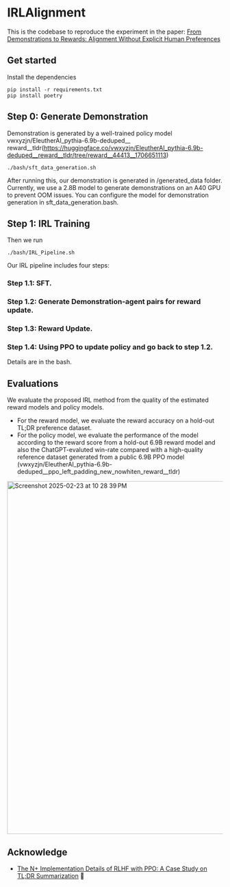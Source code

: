 # IRLAlignment

This is the codebase to reproduce the experiment in the paper:
[From Demonstrations to Rewards: Alignment Without Explicit Human Preferences](https://openreview.net/forum?id=mltelO89Ve)

## Get started

Install the dependencies

```
pip install -r requirements.txt
pip install poetry
```

## Step 0: Generate Demonstration

Demonstration is generated by a well-trained policy model vwxyzjn/EleutherAI_pythia-6.9b-deduped__
reward__tldr(https://huggingface.co/vwxyzjn/EleutherAI_pythia-6.9b-deduped__reward__tldr/tree/reward__44413__1706651113)

```
./bash/sft_data_generation.sh 
```
After running this, our demonstration is generated in /generated_data folder.
Currently, we use a 2.8B model to generate demonstrations on an A40 GPU to prevent OOM issues. You can configure the model for demonstration generation in sft_data_generation.bash.

## Step 1: IRL Training

Then we run
```
./bash/IRL_Pipeline.sh
```
Our IRL pipeline includes four steps:
### Step 1.1: SFT.
### Step 1.2: Generate Demonstration-agent pairs for reward update.
### Step 1.3: Reward Update.
### Step 1.4: Using PPO to update policy and go back to step 1.2.

Details are in the bash.

## Evaluations

We evaluate the proposed IRL method from the quality of the estimated reward models and policy models. 
- For the reward model, we evaluate the reward accuracy on a hold-out TL;DR preference dataset.
- For the policy model, we evaluate the performance of the model according to the reward score from a hold-out 6.9B reward model and also the ChatGPT-evaluted win-rate compared with a high-quality reference dataset generated from a public 6.9B PPO model (vwxyzjn/EleutherAI_pythia-6.9b-deduped__ppo_left_padding_new_nowhiten_reward__tldr)

<img width="823" alt="Screenshot 2025-02-23 at 10 28 39 PM" src="https://github.com/user-attachments/assets/e26e0767-1551-4ea7-8971-806b85944b5b" />

## Acknowledge
- [The N+ Implementation Details of RLHF with PPO: A Case Study on TL;DR Summarization](https://github.com/vwxyzjn/summarize_from_feedback_details) 🔗
